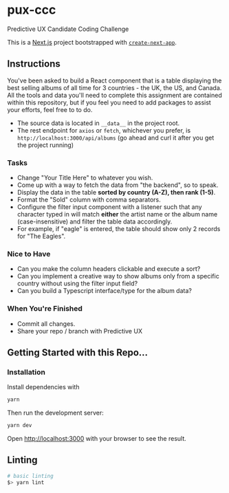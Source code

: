 # pux-ccc

Predictive UX Candidate Coding Challenge

This is a [Next.js](https://nextjs.org/) project bootstrapped with [`create-next-app`](https://github.com/vercel/next.js/tree/canary/packages/create-next-app).

## Instructions

You've been asked to build a React component that is a table displaying the best selling albums of all time for 3 countries - the UK, the US, and Canada. All the tools and data you'll need to complete this assignment are contained within this repository, but if you feel you need to add packages to assist your efforts, feel free to to do.

- The source data is located in `__data__` in the project root.
- The rest endpoint for `axios` or `fetch`, whichever you prefer, is `http://localhost:3000/api/albums` (go ahead and curl it after you get the project running)

### Tasks

- Change "Your Title Here" to whatever you wish.
- Come up with a way to fetch the data from "the backend", so to speak.
- Display the data in the table **sorted by country (A-Z), then rank (1-5)**.
- Format the "Sold" column with comma separators.
- Configure the filter input component with a listener such that any character typed in will match **either** the artist name or the album name (case-insensitive) and filter the table data accordingly.
- For example, if "eagle" is entered, the table should show only 2 records for "The Eagles".

### Nice to Have

- Can you make the column headers clickable and execute a sort?
- Can you implement a creative way to show albums only from a specific country without using the filter input field?
- Can you build a Typescript interface/type for the album data?

### When You're Finished

- Commit all changes.
- Share your repo / branch with Predictive UX

## Getting Started with this Repo...

### Installation

Install dependencies with

```bash
yarn
```

Then run the development server:

```bash
yarn dev
```

Open [http://localhost:3000](http://localhost:3000) with your browser to see the result.

## Linting

```bash
# basic linting
$> yarn lint
```
